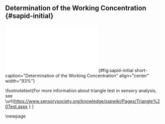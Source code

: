 ## Determination of the Working Concentration  {#sapid-initial}

![**Determination of the working concentration.** Panel A represents the intensity score given to the sample in a triangle test \footnotemark{} as a function of the enriched extract concentration (only if the answer was correct). Panel B, represents the number of correct answers in a triangle test as a function of sample concentration. Finally, panel C represents the occurrence of the descriptors attributed to the sample, multiplied by the intensity given to the sample, as a function of concentration.](images/sapid-initial.pdf "sapid-initial"){#fig:sapid-initial short-caption="Determination of the Working Concentration" align="center" width="93%"}

\footnotetext{For more information about triangle test in sensory analysis, see \url{https://www.sensorysociety.org/knowledge/sspwiki/Pages/Triangle%20Test.aspx
}
}

\newpage